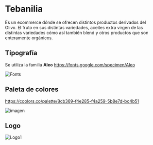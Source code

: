 # Tebanilia
Es un ecommerce dónde se ofrecen distintos productos derivados del Olivo. El fruto en sus distintas variedades, aceites extra virgen de las distintas variedades cómo así también blend y otros productos que son enteramente orgánicos.


## Tipografía
Se utiliza la familia **Aleo**
https://fonts.google.com/specimen/Aleo

![Fonts](https://user-images.githubusercontent.com/89256682/234101825-5c71c7bf-c131-4570-8c3d-f9fe98ebd299.png)

## Paleta de colores
https://coolors.co/palette/8cb369-f4e285-f4a259-5b8e7d-bc4b51

![imagen](https://user-images.githubusercontent.com/89256682/234104584-fcb7bc66-dcb5-49aa-9047-a0afd829971a.png)




## Logo
![Logo1](https://user-images.githubusercontent.com/89256682/234104207-7df35f53-d1b2-4e4f-be04-db573b616a60.jpg)
